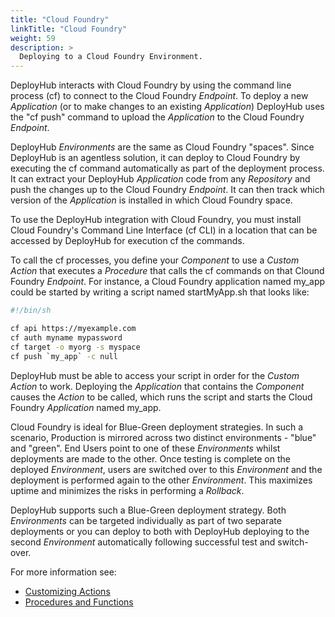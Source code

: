```yaml
---
title: "Cloud Foundry"
linkTitle: "Cloud Foundry"
weight: 59
description: >
  Deploying to a Cloud Foundry Environment.
---
```


DeployHub interacts with Cloud Foundry by using the command line process (cf) to connect to the Cloud Foundry _Endpoint_. To deploy a new _Application_ (or to make changes to an existing _Application_) DeployHub uses the "cf push" command to upload the _Application_ to the Cloud Foundry _Endpoint_.

DeployHub _Environments_ are the same as Cloud Foundry "spaces". Since DeployHub is an agentless solution, it can deploy to Cloud Foundry by executing the cf command automatically as part of the deployment process. It can extract your DeployHub _Application_ code from any _Repository_ and push the changes up to the Cloud Foundry _Endpoint_. It can then track which version of the _Application_ is installed in which Cloud Foundry space.

To use the DeployHub integration with Cloud Foundry, you must install Cloud Foundry's Command Line Interface (cf CLI) in a location that can be accessed by DeployHub for execution cf the commands.

To call the cf processes, you define your _Component_ to use a _Custom Action_ that executes a _Procedure_ that calls the cf commands on that Clound Foundry _Endpoint_. For instance, a Cloud Foundry application named my_app could be started by writing a script named startMyApp.sh that looks like:

```bash
#!/bin/sh

cf api https://myexample.com
cf auth myname mypassword
cf target -o myorg -s myspace
cf push `my_app` -c null
```


DeployHub must be able to access your script in order for the _Custom Action_ to work.  Deploying the _Application_ that contains the _Component_ causes the _Action_ to be called, which runs the script and starts the Cloud Foundry _Application_ named my\_app.

Cloud Foundry is ideal for Blue-Green deployment strategies. In such a scenario, Production is mirrored across two distinct environments - "blue" and "green". End Users point to one of these _Environments_ whilst deployments are made to the other. Once testing is complete on the deployed _Environment_, users are switched over to this _Environment_ and the deployment is performed again to the other _Environment_. This maximizes uptime and minimizes the risks in performing a _Rollback_.

DeployHub supports such a Blue-Green deployment strategy. Both _Environments_ can be targeted individually as part of two separate deployments or you can deploy to both with DeployHub deploying to the second _Environment_ automatically following successful test and switch-over.


For more information see:

- [Customizing Actions](/userguide/first-steps/2-define-your-actions/) 
- [Procedures and Functions](/userguide/customizations/2-define-your-functions-and-procedures/)
